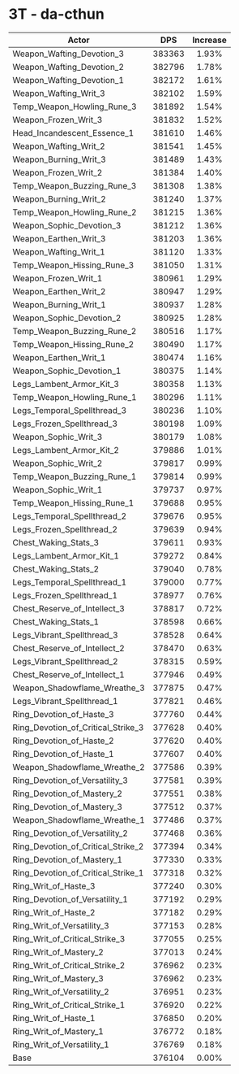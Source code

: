 # 3T - da-cthun
| Actor | DPS | Increase |
|---|:---:|:---:|
|Weapon_Wafting_Devotion_3|383363|1.93%|
|Weapon_Wafting_Devotion_2|382796|1.78%|
|Weapon_Wafting_Devotion_1|382172|1.61%|
|Weapon_Wafting_Writ_3|382102|1.59%|
|Temp_Weapon_Howling_Rune_3|381892|1.54%|
|Weapon_Frozen_Writ_3|381832|1.52%|
|Head_Incandescent_Essence_1|381610|1.46%|
|Weapon_Wafting_Writ_2|381541|1.45%|
|Weapon_Burning_Writ_3|381489|1.43%|
|Weapon_Frozen_Writ_2|381384|1.40%|
|Temp_Weapon_Buzzing_Rune_3|381308|1.38%|
|Weapon_Burning_Writ_2|381240|1.37%|
|Temp_Weapon_Howling_Rune_2|381215|1.36%|
|Weapon_Sophic_Devotion_3|381212|1.36%|
|Weapon_Earthen_Writ_3|381203|1.36%|
|Weapon_Wafting_Writ_1|381120|1.33%|
|Temp_Weapon_Hissing_Rune_3|381050|1.31%|
|Weapon_Frozen_Writ_1|380961|1.29%|
|Weapon_Earthen_Writ_2|380947|1.29%|
|Weapon_Burning_Writ_1|380937|1.28%|
|Weapon_Sophic_Devotion_2|380925|1.28%|
|Temp_Weapon_Buzzing_Rune_2|380516|1.17%|
|Temp_Weapon_Hissing_Rune_2|380490|1.17%|
|Weapon_Earthen_Writ_1|380474|1.16%|
|Weapon_Sophic_Devotion_1|380375|1.14%|
|Legs_Lambent_Armor_Kit_3|380358|1.13%|
|Temp_Weapon_Howling_Rune_1|380296|1.11%|
|Legs_Temporal_Spellthread_3|380236|1.10%|
|Legs_Frozen_Spellthread_3|380198|1.09%|
|Weapon_Sophic_Writ_3|380179|1.08%|
|Legs_Lambent_Armor_Kit_2|379886|1.01%|
|Weapon_Sophic_Writ_2|379817|0.99%|
|Temp_Weapon_Buzzing_Rune_1|379814|0.99%|
|Weapon_Sophic_Writ_1|379737|0.97%|
|Temp_Weapon_Hissing_Rune_1|379688|0.95%|
|Legs_Temporal_Spellthread_2|379676|0.95%|
|Legs_Frozen_Spellthread_2|379639|0.94%|
|Chest_Waking_Stats_3|379611|0.93%|
|Legs_Lambent_Armor_Kit_1|379272|0.84%|
|Chest_Waking_Stats_2|379040|0.78%|
|Legs_Temporal_Spellthread_1|379000|0.77%|
|Legs_Frozen_Spellthread_1|378977|0.76%|
|Chest_Reserve_of_Intellect_3|378817|0.72%|
|Chest_Waking_Stats_1|378598|0.66%|
|Legs_Vibrant_Spellthread_3|378528|0.64%|
|Chest_Reserve_of_Intellect_2|378470|0.63%|
|Legs_Vibrant_Spellthread_2|378315|0.59%|
|Chest_Reserve_of_Intellect_1|377946|0.49%|
|Weapon_Shadowflame_Wreathe_3|377875|0.47%|
|Legs_Vibrant_Spellthread_1|377821|0.46%|
|Ring_Devotion_of_Haste_3|377760|0.44%|
|Ring_Devotion_of_Critical_Strike_3|377628|0.40%|
|Ring_Devotion_of_Haste_2|377620|0.40%|
|Ring_Devotion_of_Haste_1|377607|0.40%|
|Weapon_Shadowflame_Wreathe_2|377586|0.39%|
|Ring_Devotion_of_Versatility_3|377581|0.39%|
|Ring_Devotion_of_Mastery_2|377551|0.38%|
|Ring_Devotion_of_Mastery_3|377512|0.37%|
|Weapon_Shadowflame_Wreathe_1|377486|0.37%|
|Ring_Devotion_of_Versatility_2|377468|0.36%|
|Ring_Devotion_of_Critical_Strike_2|377394|0.34%|
|Ring_Devotion_of_Mastery_1|377330|0.33%|
|Ring_Devotion_of_Critical_Strike_1|377318|0.32%|
|Ring_Writ_of_Haste_3|377240|0.30%|
|Ring_Devotion_of_Versatility_1|377192|0.29%|
|Ring_Writ_of_Haste_2|377182|0.29%|
|Ring_Writ_of_Versatility_3|377153|0.28%|
|Ring_Writ_of_Critical_Strike_3|377055|0.25%|
|Ring_Writ_of_Mastery_2|377013|0.24%|
|Ring_Writ_of_Critical_Strike_2|376962|0.23%|
|Ring_Writ_of_Mastery_3|376962|0.23%|
|Ring_Writ_of_Versatility_2|376951|0.23%|
|Ring_Writ_of_Critical_Strike_1|376920|0.22%|
|Ring_Writ_of_Haste_1|376850|0.20%|
|Ring_Writ_of_Mastery_1|376772|0.18%|
|Ring_Writ_of_Versatility_1|376769|0.18%|
|Base|376104|0.00%|
